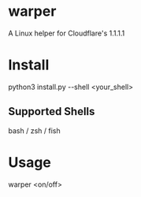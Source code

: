 # warper
A Linux helper for Cloudflare's 1.1.1.1

# Install
python3 install.py --shell <your_shell>

## Supported Shells
bash / zsh / fish

# Usage
warper <on/off>
